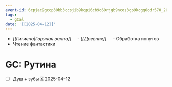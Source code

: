 ```yaml
---
event-id: 6cpjac9gccp30bb3ccsjib9kcpi6cb9o60rjgb9ncos3gp9kcgq6cdr570_20250412T170500Z
tags:
  - gCal
date: '[[2025-04-12]]'
---
```

- *[[Гигиена|Горячая ванна]]*
    - *[[Дневник]]*
    - Обработка инпутов
- Чтение фантастики
# GC: Рутина
- [ ] Душ + зубы ⏳ 2025-04-12
